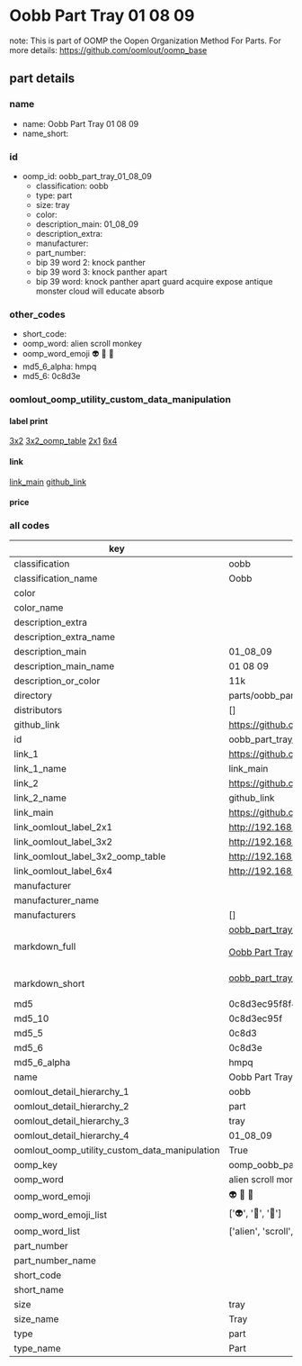 # Oobb Part Tray 01 08 09  

note: This is part of OOMP the Oopen Organization Method For Parts. For more details: https://github.com/oomlout/oomp_base

##  part details





### name
* name: Oobb Part Tray 01 08 09
* name_short: 
### id
* oomp_id: oobb_part_tray_01_08_09
  * classification: oobb
  * type: part
  * size: tray
  * color: 
  * description_main: 01_08_09
  * description_extra: 
  * manufacturer: 
  * part_number: 
  * bip 39 word 2: knock panther
  * bip 39 word 3: knock panther apart
  * bip 39 word: knock panther apart guard acquire expose antique monster cloud will educate absorb

### other_codes
* short_code: 
* oomp_word: alien scroll monkey
* oomp_word_emoji :alien: :scroll: :monkey:
* md5_6_alpha: hmpq
* md5_6: 0c8d3e






### oomlout_oomp_utility_custom_data_manipulation
#### label print
[3x2](http://192.168.1.245:1112/?label=oomp%20hmpq)
[3x2_oomp_table](http://192.168.1.107:1112/?label=oomp%20hmpq)
[2x1](http://192.168.1.242:1112/?label=oomp%20hmpq)
[6x4](http://192.168.1.55:1112/?label=oomp%20hmpq)    

#### link

[link_main](https://github.com/oomlout/oomlout_oomp_current_version_messy/tree/main/parts/oobb_part_tray_01_08_09) [github_link](https://github.com/oomlout/oomlout_oomp_part_src/tree/main/parts/oobb_part_tray_01_08_09)                             

#### price







### all codes 
| key | value |  
| --- | --- |  
| classification | oobb |  
| classification_name | Oobb |  
| color |  |  
| color_name |  |  
| description_extra |  |  
| description_extra_name |  |  
| description_main | 01_08_09 |  
| description_main_name | 01 08 09 |  
| description_or_color | 11k |  
| directory | parts/oobb_part_tray_01_08_09 |  
| distributors | [] |  
| github_link | https://github.com/oomlout/oomlout_oomp_part_src/tree/main/parts/oobb_part_tray_01_08_09 |  
| id | oobb_part_tray_01_08_09 |  
| link_1 | https://github.com/oomlout/oomlout_oomp_current_version_messy/tree/main/parts/oobb_part_tray_01_08_09 |  
| link_1_name | link_main |  
| link_2 | https://github.com/oomlout/oomlout_oomp_part_src/tree/main/parts/oobb_part_tray_01_08_09 |  
| link_2_name | github_link |  
| link_main | https://github.com/oomlout/oomlout_oomp_current_version_messy/tree/main/parts/oobb_part_tray_01_08_09 |  
| link_oomlout_label_2x1 | http://192.168.1.242:1112/?label=oomp%20hmpq |  
| link_oomlout_label_3x2 | http://192.168.1.245:1112/?label=oomp%20hmpq |  
| link_oomlout_label_3x2_oomp_table | http://192.168.1.107:1112/?label=oomp%20hmpq |  
| link_oomlout_label_6x4 | http://192.168.1.55:1112/?label=oomp%20hmpq |  
| manufacturer |  |  
| manufacturer_name |  |  
| manufacturers | [] |  
| markdown_full | [oobb_part_tray_01_08_09](https://github.com/oomlout/oomlout_oomp_current_version_messy/tree/main/parts/oobb_part_tray_01_08_09)<br>[](https://github.com/oomlout/oomlout_oomp_current_version_messy/tree/main/parts/oobb_part_tray_01_08_09)<br>[Oobb Part Tray 01 08 09](https://github.com/oomlout/oomlout_oomp_current_version_messy/tree/main/parts/oobb_part_tray_01_08_09)<br><br> |  
| markdown_short | [oobb_part_tray_01_08_09](https://github.com/oomlout/oomlout_oomp_current_version_messy/tree/main/parts/oobb_part_tray_01_08_09)<br><br> |  
| md5 | 0c8d3ec95f8f413d4281167414a7f3de |  
| md5_10 | 0c8d3ec95f |  
| md5_5 | 0c8d3 |  
| md5_6 | 0c8d3e |  
| md5_6_alpha | hmpq |  
| name | Oobb Part Tray 01 08 09 |  
| oomlout_detail_hierarchy_1 | oobb |  
| oomlout_detail_hierarchy_2 | part |  
| oomlout_detail_hierarchy_3 | tray |  
| oomlout_detail_hierarchy_4 | 01_08_09 |  
| oomlout_oomp_utility_custom_data_manipulation | True |  
| oomp_key | oomp_oobb_part_tray_01_08_09 |  
| oomp_word | alien scroll monkey |  
| oomp_word_emoji | :alien: :scroll: :monkey: |  
| oomp_word_emoji_list | [':alien:', ':scroll:', ':monkey:'] |  
| oomp_word_list | ['alien', 'scroll', 'monkey'] |  
| part_number |  |  
| part_number_name |  |  
| short_code |  |  
| short_name |  |  
| size | tray |  
| size_name | Tray |  
| type | part |  
| type_name | Part |  

